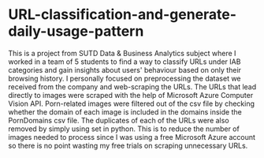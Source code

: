 # URL-classification-and-generate-daily-usage-pattern
This is a project from SUTD Data & Business Analytics subject where I worked in a team of 5 students to find a way to classify URLs under IAB categories and gain insights about users' behaviour based on only their browsing history. I personally focused on preprocessing the dataset we received from the company and web-scraping the URLs.
The URLs that lead directly to images were scraped with the help of Microsoft Azure Computer Vision API. Porn-related images were filtered out of the csv file by checking whether the domain of each image is included in the domains inside the PornDomains csv file. The duplicates of each of the URLs were also removed by simply using set in python. This is to reduce the number of images needed to process since I was using a free Microsoft Azure account so there is no point wasting my free trials on scraping unnecessary URLs.
